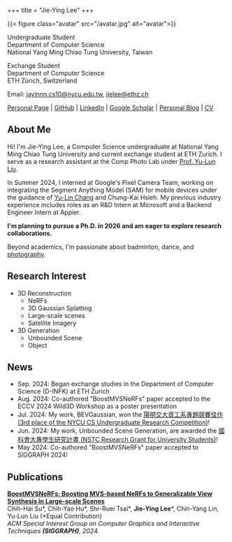 +++
title = "Jie-Ying Lee"
+++

{{< figure class="avatar" src="/avatar.jpg" alt="avatar">}}

Undergraduate Student  
Department of Computer Science  
National Yang Ming Chiao Tung University, Taiwan

Exchange Student  
Department of Computer Science  
ETH Zürich, Switzerland

Email: [jayinnn.cs10@nycu.edu.tw](mailto:jayinnn.cs10@nycu.edu.tw), [jielee@ethz.ch](mailto:jielee@ethz.ch)

[Personal Page](https://jayinnn.dev) | [GitHub](http://github.com/jayin92) | [LinkedIn](https://www.linkedin.com/in/jayinnn/) | [Google Scholar](https://scholar.google.com/citations?view_op=list_works&hl=zh-TW&user=mKB6voEAAAAJ) | [Personal Blog](https://blog.jayinnn.dev/) | [CV](https://raw.githubusercontent.com/jayin92/CV/main/cv.pdf)



## About Me

Hi! I'm Jie-Ying Lee, a Computer Science undergraduate at National Yang Ming Chiao Tung University and current exchange student at ETH Zurich. I serve as a research assistant at the Comp Photo Lab under [Prof. Yu-Lun Liu](https://yulunalexliu.github.io/).

In Summer 2024, I interned at Google's Pixel Camera Team, working on integrating the Segment Anything Model (SAM) for mobile devices under the guidance of [Yu-Lin Chang](https://scholar.google.com/citations?user=0O9rukQAAAAJ&hl=en) and Chung-Kai Hsieh. My previous industry experience includes roles as an R&D Intern at Microsoft and a Backend Engineer Intern at Appier.

**I'm planning to pursue a Ph.D. in 2026 and am eager to explore research collaborations.**

Beyond academics, I'm passionate about badminton, dance, and [photography](https://www.instagram.com/photograbear_/).

## Research Interest

- 3D Reconstruction
    - NeRFs
    - 3D Gaussian Splatting
    - Large-scale scenes
    - Satellite Imagery
- 3D Generation
  - Unbounded Scene
  - Object

## News

- Sep. 2024: Began exchange studies in the Department of Computer Science (D-INFK) at ETH Zurich
- Aug. 2024: Co-authored "BoostMVSNeRFs" paper accepted to the ECCV 2024 Wild3D Workshop as a poster presentation
- Jul. 2024: My work, BEVGaussian, won the [陽明交大資工系專題競賽佳作 (3rd place of the NYCU CS Undergraduate Research Competition)](https://www.cs.nycu.edu.tw/storage/materials/xeXTWKdsG4IkteKZGx3lxO6WdeZv4Qi0mgaomFJr.pdf)!
- Jun. 2024: My work, Unbounded Scene Generation, are awarded the [國科會大專學生研究計畫 (NSTC Research Grant for University Students)](https://www.nstc.gov.tw/folksonomy/list/2af9ad9a-1f47-450d-b5a1-2cb43de8290c?l=ch)!
- May 2024: Co-authored "BoostMVSNeRFs" paper accepted to SIGGRAPH 2024!  

## Publications

[**BoostMVSNeRFs: Boosting MVS-based NeRFs to Generalizable View Synthesis in Large-scale Scenes**](https://su-terry.github.io/BoostMVSNeRFs/)  
Chih-Hai Su*, Chih-Yao Hu*, Shr-Ruei Tsai*, **Jie-Ying Lee***, Chin-Yang Lin, Yu-Lun Liu (*Equal Contribution)  
*ACM Special Interest Group on Computer Graphics and Interactive Techniques **(SIGGRAPH)**, 2024.*
